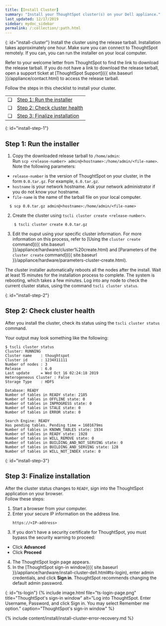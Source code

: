 ```yaml
---
title: [Install Cluster]
summary: "Install your ThoughtSpot cluster(s) on your Dell appliance."
last_updated: 12/17/2019
sidebar: mydoc_sidebar
permalink: /:collection/:path.html
---
```

{: id="install-cluster"}
Install the cluster using the release tarball. Installation takes approximately one hour. Make sure you can connect to ThoughtSpot remotely. If you can, you can run the installer on your local computer.

Refer to your welcome letter from ThoughtSpot to find the link to download the release tarball. If you do not have a link to download the release tarball, open a support ticket at [ThoughtSpot Support]({{ site.baseurl }}/appliance/contact.html) to access the release tarball.

Follow the steps in this checklist to install your cluster.

<table>
  <tr>
    <td>&#10063;</td>
    <td><a href="install-cluster-dell#install-step-1">Step 1: Run the installer</a></td>
  </tr>
  <tr>
    <td>&#10063;</td>
    <td><a href="install-cluster-dell#install-step-2">Step 2: Check cluster health</a></td>
  </tr>
  <tr>
    <td>&#10063;</td>
    <td><a href="install-cluster-dell#install-step-3">Step 3: Finalize installation</a></td>
  </tr>
</table>

{: id="install-step-1"}
## Step 1: Run the installer
1. Copy the downloaded release tarball to `/home/admin`:<br>
  Run `scp <release-number> admin@<hostname>:/home/admin/<file-name>`. Note the following parameters:
* `release-number` is the version of ThoughtSpot on your cluster, in the form `0.0.tar.gz`. For example, `6.0.tar.gz`.
* `hostname` is your network hostname. Ask your network administrator if you do not know your hostname.
* `file-name` is the name of the tarball file on your local computer.
```
  $ scp 0.0.tar.gz admin@<hostname>:/home/admin/<file-name>
```
2. Create the cluster using `tscli cluster create <release-number>`.
```
    $ tscli cluster create 0.0.tar.gz
```
3. Edit the ouput using your specific cluster information. For more information on this process, refer to [Using the `cluster create` command]({{ site.baseurl }}/appliance/hardware/cluster%20create.html) and [Parameters of the `cluster create` command]({{ site.baseurl }}/appliance/hardware/parameters-cluster-create.html).

The cluster installer automatically reboots all the nodes after the install. Wait at least 15 minutes for the installation process to complete. The system is rebooting, which takes a few minutes. Log into any node to check the current cluster status, using the command `tscli cluster status`.

{: id="install-step-2"}
## Step 2: Check cluster health
After you install the cluster, check its status using the `tscli cluster status` command.

Your output may look something like the following:
```
$ tscli cluster status
Cluster: RUNNING
Cluster name    : thoughtspot
Cluster id      : 1234X11111
Number of nodes : 3
Release         : 6.0
Last update     = Wed Oct 16 02:24:18 2019
Heterogeneous Cluster : False
Storage Type    : HDFS

Database: READY
Number of tables in READY state: 2185
Number of tables in OFFLINE state: 0
Number of tables in INPROGRESS state: 0
Number of tables in STALE state: 0
Number of tables in ERROR state: 0

Search Engine: READY
Has pending tables. Pending time = 1601679ms
Number of tables in KNOWN_TABLES state: 1934
Number of tables in READY state: 1928
Number of tables in WILL_REMOVE state: 0
Number of tables in BUILDING_AND_NOT_SERVING state: 0
Number of tables in BUILDING_AND_SERVING state: 128
Number of tables in WILL_NOT_INDEX state: 0
```

{: id="install-step-3"}
## Step 3: Finalize installation
After the cluster status changes to `READY`, sign into the ThoughtSpot application on your browser.<br>
Follow these steps:
1. Start a browser from your computer.
2. Enter your secure IP information on the address line.
    ```
    https://<IP-address>
    ```
3. If you don't have a security certificate for ThoughtSpot, you must bypass the security warning to proceed:
  * Click **Advanced**
  * Click **Proceed**
4. The ThoughtSpot login page appears.
5. In the [ThoughtSpot sign-in window]({{ site.baseurl }}/appliance/hardware/install-cluster-dell.html#ts-login), enter admin credentials, and click **Sign in**.
  ThoughtSpot recommends changing the default admin password.

{: id="ts-login"}
{% include image.html file="ts-login-page.png" title="ThoughtSpot's sign-in window" alt="Log into ThoughtSpot. Enter Username, Password, and click Sign in. You may select Remember me option." caption="ThoughtSpot's sign-in window" %}

{% include content/install/install-cluster-error-recovery.md %}

